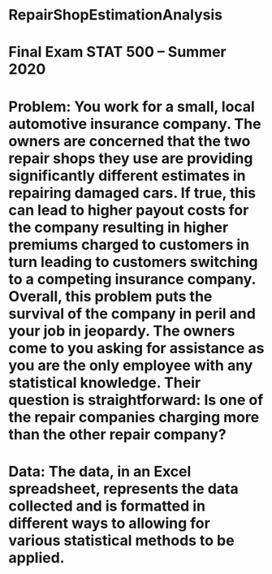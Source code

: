 # RepairShopEstimationAnalysis
# Final Exam STAT 500 – Summer 2020
# Problem: You work for a small, local automotive insurance company.  The owners are concerned that the two repair shops they use are providing significantly different estimates in repairing damaged cars.  If true, this can lead to higher payout costs for the company resulting in higher premiums charged to customers in turn leading to customers switching to a competing insurance company.  Overall, this problem puts the survival of the company in peril and your job in jeopardy.  The owners come to you asking for assistance as you are the only employee with any statistical knowledge.  Their question is straightforward: Is one of the repair companies charging more than the other repair company?

# Data: The data, in an Excel spreadsheet, represents the data collected and is formatted in different ways to allowing for various statistical methods to be applied.
